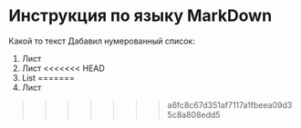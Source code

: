 # Инструкция по языку MarkDown

Какой то текст
Дабавил нумерованный список:
1. Лист
2. Лист
<<<<<<< HEAD
3. List
=======
3. Лист
>>>>>>> a6fc8c67d351af7117a1fbeea09d35c8a808edd5
